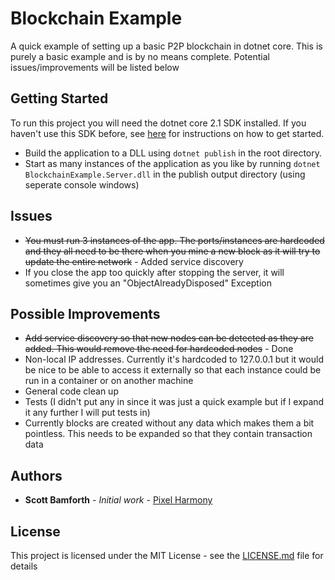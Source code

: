 # Blockchain Example

A quick example of setting up a basic P2P blockchain in dotnet core. This is purely a basic example and is by no means complete. Potential issues/improvements will be listed below

## Getting Started

To run this project you will need the dotnet core 2.1 SDK installed. If you haven't use this SDK before, see [here](https://www.microsoft.com/net/learn/get-started-with-dotnet-tutorial) for instructions on how to get started.

- Build the application to a DLL using `dotnet publish` in the root directory.
- Start as many instances of the application as you like by running `dotnet BlockchainExample.Server.dll` in the publish output directory (using seperate console windows)

## Issues

- ~~You must run 3 instances of the app. The ports/instances are hardcoded and they all need to be there when you mine a new block as it will try to update the entire network~~ - Added service discovery
- If you close the app too quickly after stopping the server, it will sometimes give you an "ObjectAlreadyDisposed" Exception

## Possible Improvements

- ~~Add service discovery so that new nodes can be detected as they are added. This would remove the need for hardcoded nodes~~ - Done
- Non-local IP addresses. Currently it's hardcoded to 127.0.0.1 but it would be nice to be able to access it externally so that each instance could be run in a container or on another machine
- General code clean up
- Tests (I didn't put any in since it was just a quick example but if I expand it any further I will put tests in)
- Currently blocks are created without any data which makes them a bit pointless. This needs to be expanded so that they contain transaction data

## Authors

* **Scott Bamforth** - *Initial work* - [Pixel Harmony](https://github.com/pixelharmony)

## License

This project is licensed under the MIT License - see the [LICENSE.md](LICENSE.md) file for details
